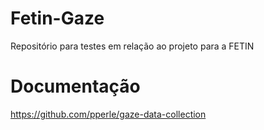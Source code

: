 # Fetin-Gaze
Repositório para testes em relação ao projeto para a FETIN

# Documentação
https://github.com/pperle/gaze-data-collection
